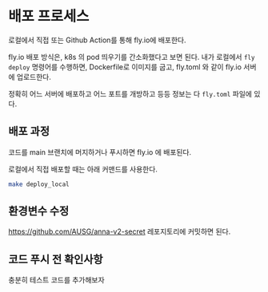 # 배포 프로세스

로컬에서 직접 또는 Github Action를 통해 fly.io에 배포한다.

fly.io 배포 방식은, k8s 의 pod 띄우기를 간소화했다고 보면 된다. 내가 로컬에서 `fly deploy` 명령어를 수행하면, Dockerfile로 이미지를 굽고, fly.toml 와 같이 fly.io 서버에 업로드한다.

정확히 어느 서버에 배포하고 어느 포트를 개방하고 등등 정보는 다 `fly.toml` 파일에 있다.

## 배포 과정

코드를 main 브랜치에 머지하거나 푸시하면 fly.io 에 배포된다.

로컬에서 직접 배포할 때는 아래 커맨드를 사용한다. 

```sh
make deploy_local
```

## 환경변수 수정

https://github.com/AUSG/anna-v2-secret 레포지토리에 커밋하면 된다.

## 코드 푸시 전 확인사항

충분히 테스트 코드를 추가해보자

